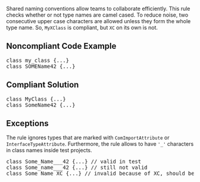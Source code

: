 Shared naming conventions allow teams to collaborate efficiently. This rule checks whether or not type names are camel cased. To reduce noise, two
consecutive upper case characters are allowed unless they form the whole type name. So, `MyXClass` is compliant, but `XC` on its
own is not.

## Noncompliant Code Example

<pre>
class my_class {...}
class SOMEName42 {...}
</pre>

## Compliant Solution

<pre>
class MyClass {...}
class SomeName42 {...}
</pre>

## Exceptions

The rule ignores types that are marked with `ComImportAttribute` or `InterfaceTypeAttribute`. Furthermore, the rule allows to
have `'_'` characters in class names inside test projects.

<pre>
class Some_Name___42 {...} // valid in test
class Some_name___42 {...} // still not valid
class Some_Name_XC {...} // invalid because of XC, should be Some_Name_Xc
</pre>